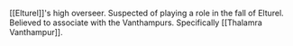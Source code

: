 [[Elturel]]'s high overseer.  Suspected of playing a role in the fall of Elturel.  Believed to associate with the Vanthampurs.  Specifically [[Thalamra Vanthampur]].